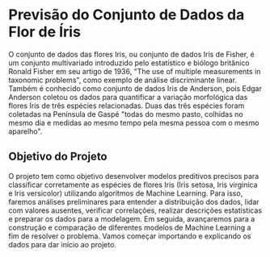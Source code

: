# **Previsão do Conjunto de Dados da Flor de Íris**

O conjunto de dados das flores Iris, ou conjunto de dados Iris de Fisher, é um conjunto multivariado introduzido pelo estatístico e biólogo britânico Ronald Fisher em seu artigo de 1936, "The use of multiple measurements in taxonomic problems", como exemplo de análise discriminante linear. Também é conhecido como conjunto de dados Iris de Anderson, pois Edgar Anderson coletou os dados para quantificar a variação morfológica das flores Iris de três espécies relacionadas. Duas das três espécies foram coletadas na Península de Gaspé "todas do mesmo pasto, colhidas no mesmo dia e medidas ao mesmo tempo pela mesma pessoa com o mesmo aparelho".

## Objetivo do Projeto

O projeto tem como objetivo desenvolver modelos preditivos precisos para classificar corretamente as espécies de flores Iris (Iris setosa, Iris virginica e Iris versicolor) utilizando algoritmos de Machine Learning. Para isso, faremos análises preliminares para entender a distribuição dos dados, lidar com valores ausentes, verificar correlações, realizar descrições estatísticas e preparar os dados para a modelagem. Em seguida, avançaremos para a construção e comparação de diferentes modelos de Machine Learning a fim de resolver o problema. Vamos começar importando e explicando os dados para dar início ao projeto.
